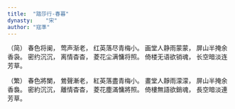 ```yaml
---
title:  "踏莎行-春暮"
dynasty:    "宋"
author: "寇準"
---
```

（简）
春色将阑，
莺声渐老，
红英落尽青梅小。
画堂人静雨蒙蒙，
屏山半掩余香袅。
密约沉沉，
离情杳杳，
菱花尘满慵将照。
倚楼无语欲销魂，
长空暗淡连芳草。

（繁）
春色將闌，
鶯聲漸老，
紅英落盡青梅小。
畫堂人靜雨濛濛，
屏山半掩余香裊。
密約沉沉，
離情杳杳，
菱花塵滿慵將照。
倚樓無語欲銷魂，
長空暗淡連芳草。